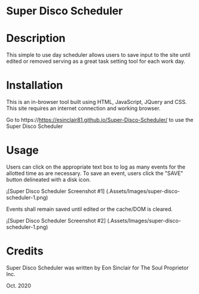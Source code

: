 # Super Disco Scheduler    

# Description

This simple to use day scheduler allows users to save input to the site until edited or removed serving as a great task setting tool for each work day.

# Installation

This is an in-browser tool built using HTML, JavaScript, JQuery and CSS. This site requires an internet connection and working browser.

Go to https://https://esinclair81.github.io/Super-Disco-Scheduler/  to use the Super Disco Scheduler


# Usage

Users can click on the appropriate text box to log as many events for the allotted time as are 
necessary. To save an event, users click the "SAVE" button delineated with a disk icon. 

¡[Super Disco Scheduler Screenshot #1] (.Assets/Images/super-disco-scheduler-1.png)

Events shall remain saved until edited or the cache/DOM is cleared.


¡[Super Disco Scheduler Screenshot #2] (.Assets/Images/super-disco-scheduler-1.png)




# Credits

Super Disco Scheduler was written by Eon Sinclair for The Soul Proprietor Inc.

Oct. 2020
